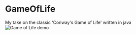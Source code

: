 # GameOfLife
My take on the classic 'Conway's Game of Life' written in java
![Game of Life demo](https://giphy.com/gifs/1vZ8xf1ux7Vt69f1z8)